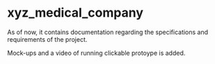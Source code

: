# xyz_medical_company #

As of now, it contains documentation regarding the specifications and requirements of the project.

Mock-ups and a video of running clickable protoype is added.
